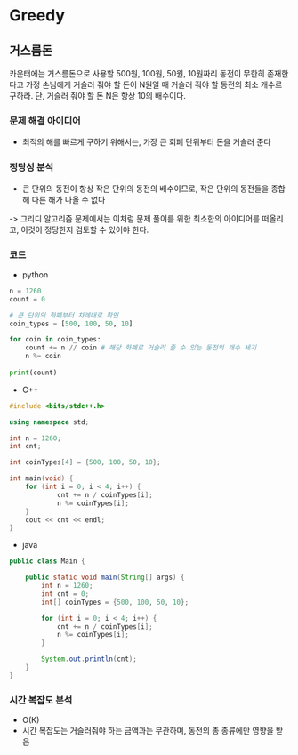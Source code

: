 # Greedy

## 거스름돈
카운터에는 거스름돈으로 사용할 500원, 100원, 50원, 10원짜리 동전이 무한히 존재한다고 가정
손님에게 거슬러 줘야 할 돈이 N원일 때 거슬러 줘야 할 동전의 최소 개수르 구하라.
단, 거슬러 줘야 할 돈 N은 항상 10의 배수이다.

### 문제 해결 아이디어
- 최적의 해를 빠르게 구하기 위해서는, 가장 큰 회폐 단위부터 돈을 거슬러 준다

### 정당성 분석
- 큰 단위의 동전이 항상 작은 단위의 동전의 배수이므로, 작은 단위의 동전들을 종합해 다른 해가 나올 수 없다


-> 그리디 알고리즘 문제에서는 이처럼 문제 풀이를 위한 최소한의 아이디어를 떠올리고, 이것이 정당한지 검토할 수 있어야 한다.


### 코드
- python
```python
n = 1260
count = 0

# 큰 단위의 화폐부터 차례대로 확인
coin_types = [500, 100, 50, 10]

for coin in coin_types:
	count += n // coin # 해당 화폐로 거슬러 줄 수 있는 동전의 개수 세기
	n %= coin
	
print(count)
```

- C++
```c++
#include <bits/stdc++.h>

using namespace std;

int n = 1260;
int cnt;

int coinTypes[4] = {500, 100, 50, 10};

int main(void) {
	for (int i = 0; i < 4; i++) {
			cnt += n / coinTypes[i];
			n %= coinTypes[i];
	}
	cout << cnt << endl;
}
```

- java
```java
public class Main {

	public static void main(String[] args) {
		int n = 1260;
		int cnt = 0;
		int[] coinTypes = {500, 100, 50, 10};

		for (int i = 0; i < 4; i++) {
			cnt += n / coinTypes[i];
			n %= coinTypes[i];
		}

		System.out.println(cnt);
	}
}
```

### 시간 복잡도 분석
- O(K)
- 시간 복잡도는 거슬러줘야 하는 금액과는 무관하며, 동전의 총 종류에만 영향을 받음





